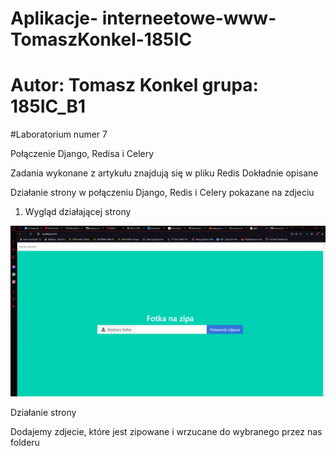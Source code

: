 # Aplikacje- interneetowe-www-TomaszKonkel-185IC
# Autor: Tomasz Konkel grupa: 185IC_B1


#Laboratorium numer 7

Połączenie Django, Redisa i Celery

Zadania wykonane z artykułu znajdują się w pliku Redis
Dokładnie opisane

Działanie strony w połączeniu Django, Redis i Celery pokazane na zdjeciu 


1. Wygląd działającej strony

![alt text](https://github.com/TomaszKonkel/aplikacje-internetowe-TomaszKonkel-185ic/blob/master/labki7/media/images/1.PNG)	

Działanie strony

Dodajemy zdjecie, które jest zipowane i wrzucane do wybranego przez nas folderu





					

